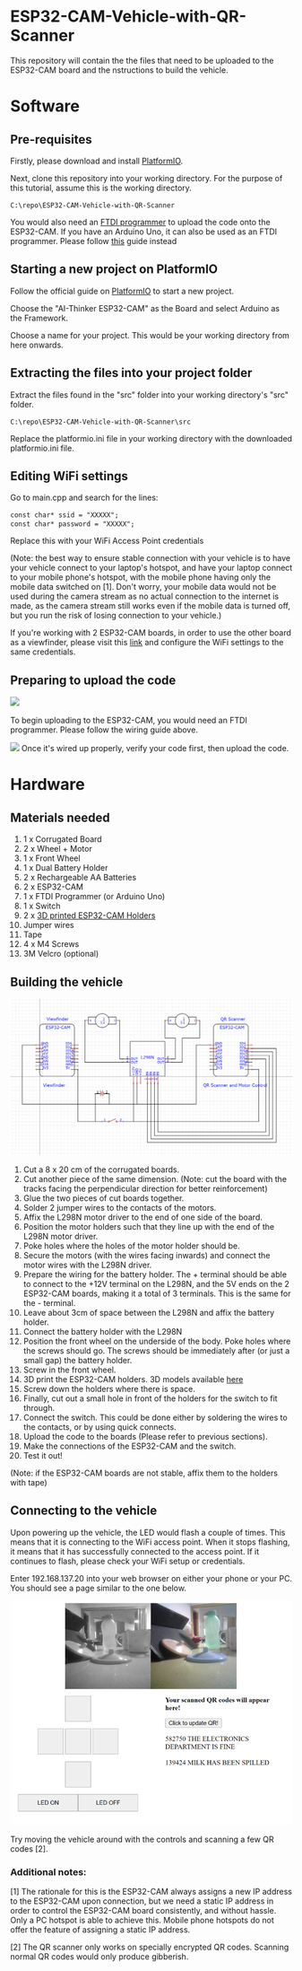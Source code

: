 # ESP32-CAM-Vehicle-with-QR-Scanner

This repository will contain the the files that need to be uploaded to the ESP32-CAM board and the nstructions to build the vehicle.

# Software

## Pre-requisites

Firstly, please download and install [PlatformIO](https://platformio.org/install/ide?install=vscode).

Next, clone this repository into your working directory. For the purpose of this tutorial, assume this is the working directory.

```
C:\repo\ESP32-CAM-Vehicle-with-QR-Scanner
```

You would also need an [FTDI programmer](https://randomnerdtutorials.com/program-upload-code-esp32-cam/) to upload the code onto the ESP32-CAM. If you have an Arduino Uno, it can also be used as an FTDI programmer. Please follow [this](https://technoreview85.com/how-to-program-esp-32-cam-using-arduino-uno-board/) guide instead

## Starting a new project on PlatformIO

Follow the official guide on [PlatformIO](https://docs.platformio.org/en/latest/integration/ide/vscode.html#quick-start) to start a new project.

Choose the "AI-Thinker ESP32-CAM" as the Board and select Arduino as the Framework.

Choose a name for your project. This would be your working directory from here onwards.

## Extracting the files into your project folder

Extract the files found in the "src" folder into your working directory's "src" folder.

```
C:\repo\ESP32-CAM-Vehicle-with-QR-Scanner\src
```

Replace the platformio.ini file in your working directory with the downloaded platformio.ini file.

## Editing WiFi settings

Go to main.cpp and search for the lines:

```
const char* ssid = "XXXXX";
const char* password = "XXXXX";
```

Replace this with your WiFi Access Point credentials

(Note: the best way to ensure stable connection with your vehicle is to have your vehicle connect to your laptop's hotspot, and have your laptop connect to your mobile phone's hotspot, with the mobile phone having only the mobile data switched on [1]. Don't worry, your mobile data would not be used during the camera stream as no actual connection to the internet is made, as the camera stream still works even if the mobile data is turned off, but you run the risk of losing connection to your vehicle.)

If you're working with 2 ESP32-CAM boards, in order to use the other board as a viewfinder, please visit this [link](https://github.com/leeyanhuilyh/ESP32-CAM-Vehicle-Viewfinder) and configure the WiFi settings to the same credentials.

## Preparing to upload the code

![](https://i1.wp.com/randomnerdtutorials.com/wp-content/uploads/2019/12/ESP32-CAM-FTDI-programmer-5V-supply.png?w=750&quality=100&strip=all&ssl=1)

To begin uploading to the ESP32-CAM, you would need an FTDI programmer. Please follow the wiring guide above. 

![](https://docs.platformio.org/en/latest/_images/platformio-ide-vscode-build-project.png)
Once it's wired up properly, verify your code first, then upload the code.

# Hardware

## Materials needed

1. 1 x Corrugated Board
2. 2 x Wheel + Motor
3. 1 x Front Wheel
4. 1 x Dual Battery Holder
5. 2 x Rechargeable AA Batteries
6. 2 x ESP32-CAM
7. 1 x FTDI Programmer (or Arduino Uno)
8. 1 x Switch
9. 2 x [3D printed ESP32-CAM Holders](https://github.com/leeyanhuilyh/ESP32-CAM_Holder)
10. Jumper wires
11. Tape
12. 4 x M4 Screws
13. 3M Velcro (optional)

## Building the vehicle

![Wiring Guide](/doc/imgs/wiring.png)

1. Cut a 8 x 20 cm of the corrugated boards.
2. Cut another piece of the same dimension. (Note: cut the board with the tracks facing the perpendicular direction for better reinforcement)
3. Glue the two pieces of cut boards together.
4. Solder 2 jumper wires to the contacts of the motors.
5. Affix the L298N motor driver to the end of one side of the board.
6. Position the motor holders such that they line up with the end of the L298N motor driver.
7. Poke holes where the holes of the motor holder should be.
8. Secure the motors (with the wires facing inwards) and connect the motor wires with the L298N driver.
9. Prepare the wiring for the battery holder. The + terminal should be able to connect to the +12V terminal on the L298N, and the 5V ends on the 2 ESP32-CAM boards, making it a total of 3 terminals. This is the same for the - terminal.
10. Leave about 3cm of space between the L298N and affix the battery holder.
11. Connect the battery holder with the L298N
12. Position the front wheel on the underside of the body. Poke holes where the screws should go. The screws should be immediately after (or just a small gap) the battery holder.
13. Screw in the front wheel.
14. 3D print the ESP32-CAM holders. 3D models available [here](https://github.com/leeyanhuilyh/ESP32-CAM_Holder)
15. Screw down the holders where there is space.
16. Finally, cut out a small hole in front of the holders for the switch to fit through.
17. Connect the switch. This could be done either by soldering the wires to the contacts, or by using quick connects.
18. Upload the code to the boards (Please refer to previous sections).
19. Make the connections of the ESP32-CAM and the switch.
20. Test it out!

(Note: if the ESP32-CAM boards are not stable, affix them to the holders with tape)

## Connecting to the vehicle

Upon powering up the vehicle, the LED would flash a couple of times. This means that it is connecting to the WiFi access point. When it stops flashing, it means that it has successfully connected to the access point. If it continues to flash, please check your WiFi setup or credentials.

Enter 192.168.137.20 into your web browser on either your phone or your PC. You should see a page similar to the one below.

![html](/doc/imgs/html.png)

Try moving the vehicle around with the controls and scanning a few QR codes [2].

### Additional notes:

[1] The rationale for this is the ESP32-CAM always assigns a new IP address to the ESP32-CAM upon connection, but we need a static IP address in order to control the ESP32-CAM board consistently, and without hassle. Only a PC hotspot is able to achieve this. Mobile phone hotspots do not offer the feature of assigning a static IP address.

[2] The QR scanner only works on specially encrypted QR codes. Scanning normal QR codes would only produce gibberish.
